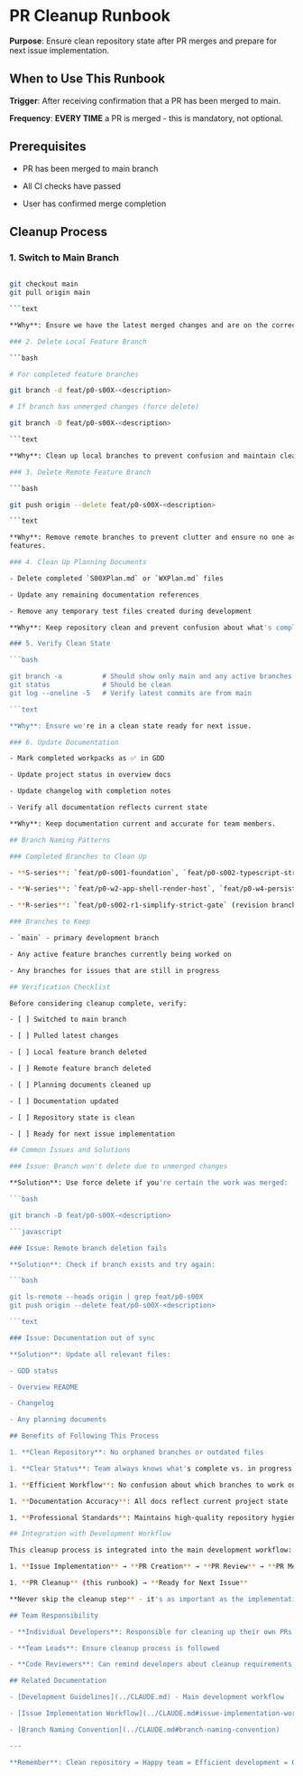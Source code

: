 # PR Cleanup Runbook

**Purpose**: Ensure clean repository state after PR merges and prepare for next issue
implementation.

## When to Use This Runbook

**Trigger**: After receiving confirmation that a PR has been merged to main.

**Frequency**: **EVERY TIME** a PR is merged - this is mandatory, not optional.

## Prerequisites

- PR has been merged to main branch

- All CI checks have passed

- User has confirmed merge completion

## Cleanup Process

### 1. Switch to Main Branch

````bash

git checkout main
git pull origin main

```text

**Why**: Ensure we have the latest merged changes and are on the correct branch.

### 2. Delete Local Feature Branch

```bash

# For completed feature branches

git branch -d feat/p0-s00X-<description>

# If branch has unmerged changes (force delete)

git branch -D feat/p0-s00X-<description>

```text

**Why**: Clean up local branches to prevent confusion and maintain clean repository state.

### 3. Delete Remote Feature Branch

```bash

git push origin --delete feat/p0-s00X-<description>

```text

**Why**: Remove remote branches to prevent clutter and ensure no one accidentally works on completed
features.

### 4. Clean Up Planning Documents

- Delete completed `S00XPlan.md` or `WXPlan.md` files

- Update any remaining documentation references

- Remove any temporary test files created during development

**Why**: Keep repository clean and prevent confusion about what's complete vs. in progress.

### 5. Verify Clean State

```bash

git branch -a          # Should show only main and any active branches
git status             # Should be clean
git log --oneline -5   # Verify latest commits are from main

```text

**Why**: Ensure we're in a clean state ready for next issue.

### 6. Update Documentation

- Mark completed workpacks as ✅ in GDD

- Update project status in overview docs

- Update changelog with completion notes

- Verify all documentation reflects current state

**Why**: Keep documentation current and accurate for team members.

## Branch Naming Patterns

### Completed Branches to Clean Up

- **S-series**: `feat/p0-s001-foundation`, `feat/p0-s002-typescript-strict`, etc.

- **W-series**: `feat/p0-w2-app-shell-render-host`, `feat/p0-w4-persistence-v1`, etc.

- **R-series**: `feat/p0-s002-r1-simplify-strict-gate` (revision branches)

### Branches to Keep

- `main` - primary development branch

- Any active feature branches currently being worked on

- Any branches for issues that are still in progress

## Verification Checklist

Before considering cleanup complete, verify:

- [ ] Switched to main branch

- [ ] Pulled latest changes

- [ ] Local feature branch deleted

- [ ] Remote feature branch deleted

- [ ] Planning documents cleaned up

- [ ] Documentation updated

- [ ] Repository state is clean

- [ ] Ready for next issue implementation

## Common Issues and Solutions

### Issue: Branch won't delete due to unmerged changes

**Solution**: Use force delete if you're certain the work was merged:

```bash

git branch -D feat/p0-s00X-<description>

```javascript

### Issue: Remote branch deletion fails

**Solution**: Check if branch exists and try again:

```bash

git ls-remote --heads origin | grep feat/p0-s00X
git push origin --delete feat/p0-s00X-<description>

```text

### Issue: Documentation out of sync

**Solution**: Update all relevant files:

- GDD status

- Overview README

- Changelog

- Any planning documents

## Benefits of Following This Process

1. **Clean Repository**: No orphaned branches or outdated files

1. **Clear Status**: Team always knows what's complete vs. in progress

1. **Efficient Workflow**: No confusion about which branches to work on

1. **Documentation Accuracy**: All docs reflect current project state

1. **Professional Standards**: Maintains high-quality repository hygiene

## Integration with Development Workflow

This cleanup process is integrated into the main development workflow:

1. **Issue Implementation** → **PR Creation** → **PR Review** → **PR Merge**

1. **PR Cleanup** (this runbook) → **Ready for Next Issue**

**Never skip the cleanup step** - it's as important as the implementation itself.

## Team Responsibility

- **Individual Developers**: Responsible for cleaning up their own PRs

- **Team Leads**: Ensure cleanup process is followed

- **Code Reviewers**: Can remind developers about cleanup requirements

## Related Documentation

- [Development Guidelines](../CLAUDE.md) - Main development workflow

- [Issue Implementation Workflow](../CLAUDE.md#issue-implementation-workflow)

- [Branch Naming Convention](../CLAUDE.md#branch-naming-convention)

---

**Remember**: Clean repository = Happy team = Efficient development = Quality code
````
